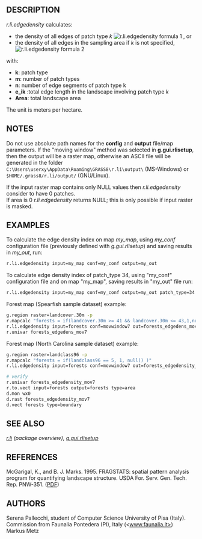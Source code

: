 ## DESCRIPTION

*r.li.edgedensity* calculates:

- the density of all edges of patch type *k* ![r.li.edgedensity formula
  1](r_li_edgedensity_formula_1.png) , or
- the density of all edges in the sampling area if *k* is not specified,
  ![r.li.edgedensity formula 2](r_li_edgedensity_formula_2.png)

with:

- **k**: patch type
- **m**: number of patch types
- **n**: number of edge segments of patch type k
- **e_ik** :total edge length in the landscape involving patch type *k*
- **Area**: total landscape area

The unit is meters per hectare.

## NOTES

Do not use absolute path names for the **config** and **output**
file/map parameters. If the "moving window" method was selected in
**g.gui.rlisetup**, then the output will be a raster map, otherwise an
ASCII file will be generated in the folder
`C:\Users\userxy\AppData\Roaming\GRASS8\r.li\output\` (MS-Windows) or
`$HOME/.grass8/r.li/output/` (GNU/Linux).

If the input raster map contains only NULL values then
*r.li.edgedensity* consider to have 0 patches.  
If area is 0 *r.li.edgedensity* returns NULL; this is only possible if
input raster is masked.

## EXAMPLES

To calculate the edge density index on map *my_map*, using *my_conf*
configuration file (previously defined with *g.gui.rlisetup*) and saving
results in *my_out*, run:

```sh
r.li.edgedensity input=my_map conf=my_conf output=my_out
```

To calculate edge density index of patch_type 34, using "my_conf"
configuration file and on map "my_map", saving results in "my_out" file
run:  

```sh
r.li.edgedensity input=my_map conf=my_conf output=my_out patch_type=34
```

Forest map (Spearfish sample dataset) example:

```sh
g.region raster=landcover.30m -p
r.mapcalc "forests = if(landcover.30m >= 41 && landcover.30m <= 43,1,null())"
r.li.edgedensity input=forests conf=movwindow7 out=forests_edgedens_mov7
r.univar forests_edgedens_mov7
```

Forest map (North Carolina sample dataset) example:

```sh
g.region raster=landclass96 -p
r.mapcalc "forests = if(landclass96 == 5, 1, null() )"
r.li.edgedensity input=forests conf=movwindow7 out=forests_edgedensity_mov7

# verify
r.univar forests_edgedensity_mov7
r.to.vect input=forests output=forests type=area
d.mon wx0
d.rast forests_edgedensity_mov7
d.vect forests type=boundary
```

## SEE ALSO

*[r.li](r.li.md) (package overview),
[g.gui.rlisetup](g.gui.rlisetup.md)*

## REFERENCES

McGarigal, K., and B. J. Marks. 1995. FRAGSTATS: spatial pattern
analysis program for quantifying landscape structure. USDA For. Serv.
Gen. Tech. Rep. PNW-351. ([PDF](https://doi.org/10.2737/PNW-GTR-351))

## AUTHORS

Serena Pallecchi, student of Computer Science University of Pisa
(Italy).  
Commission from Faunalia Pontedera (PI), Italy (<www.faunalia.it>)  
Markus Metz
